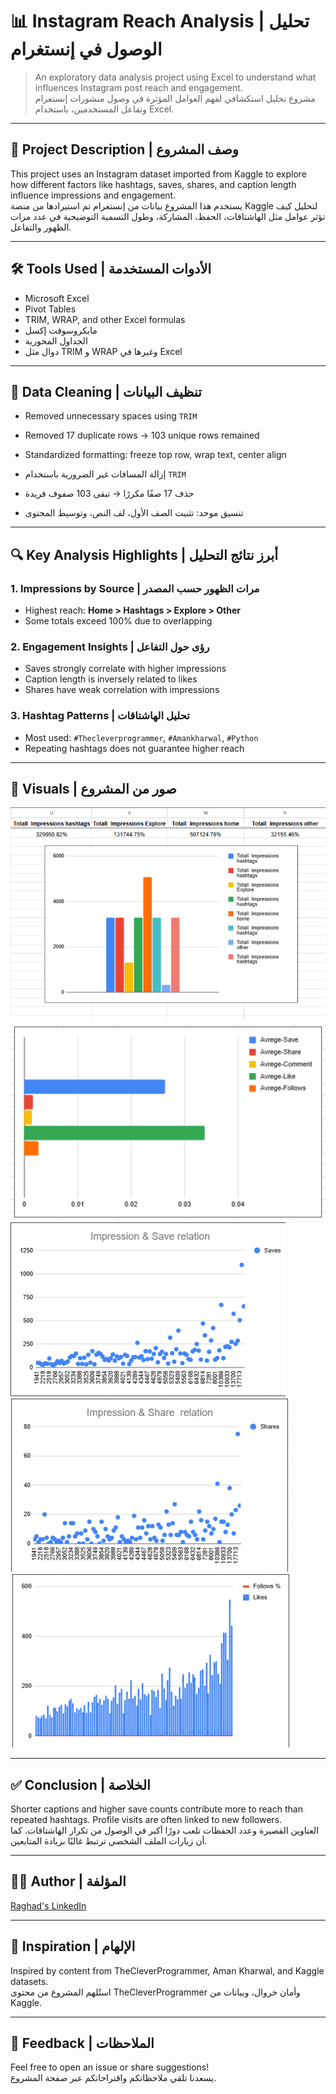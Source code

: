 # 📊 Instagram Reach Analysis | تحليل الوصول في إنستغرام

> An exploratory data analysis project using Excel to understand what influences Instagram post reach and engagement.  
> مشروع تحليل استكشافي لفهم العوامل المؤثرة في وصول منشورات إنستغرام وتفاعل المستخدمين، باستخدام Excel.

---

## 📁 Project Description | وصف المشروع

This project uses an Instagram dataset imported from Kaggle to explore how different factors like hashtags, saves, shares, and caption length influence impressions and engagement.  
يستخدم هذا المشروع بيانات من إنستغرام تم استيرادها من منصة Kaggle لتحليل كيف تؤثر عوامل مثل الهاشتاقات، الحفظ، المشاركة، وطول التسمية التوضيحية في عدد مرات الظهور والتفاعل.

---

## 🛠️ Tools Used | الأدوات المستخدمة

- Microsoft Excel  
- Pivot Tables  
- TRIM, WRAP, and other Excel formulas  
- مايكروسوفت إكسل  
- الجداول المحورية  
- دوال مثل TRIM و WRAP وغيرها في Excel

---

## 🧹 Data Cleaning | تنظيف البيانات

- Removed unnecessary spaces using `TRIM`  
- Removed 17 duplicate rows → 103 unique rows remained  
- Standardized formatting: freeze top row, wrap text, center align  

- إزالة المسافات غير الضرورية باستخدام `TRIM`  
- حذف 17 صفًا مكررًا → تبقى 103 صفوف فريدة  
- تنسيق موحد: تثبيت الصف الأول، لف النص، وتوسيط المحتوى

---

## 🔍 Key Analysis Highlights | أبرز نتائج التحليل

### 1. Impressions by Source | مرات الظهور حسب المصدر  
- Highest reach: **Home > Hashtags > Explore > Other**  
- Some totals exceed 100% due to overlapping  

### 2. Engagement Insights | رؤى حول التفاعل  
- Saves strongly correlate with higher impressions  
- Caption length is inversely related to likes  
- Shares have weak correlation with impressions  

### 3. Hashtag Patterns | تحليل الهاشتاقات  
- Most used: `#Thecleverprogrammer`, `#Amankharwal`, `#Python`  
- Repeating hashtags does not guarantee higher reach  

---

## 📸 Visuals | صور من المشروع

![The effect of interaction on impression](https://github.com/Raghad-ALmarshadi/Instagram-Reach-Analysis/blob/main/The-effect-of-interaction-on-impression.png)  
![The Average interactions](https://github.com/Raghad-ALmarshadi/Instagram-Reach-Analysis/blob/main/Average-interactions.png)  
![The Relation Save & Impression](https://github.com/Raghad-ALmarshadi/Instagram-Reach-Analysis/blob/main/Relation-Save%26Impression%20.png)  
![The Relation Share & Impression](https://github.com/Raghad-ALmarshadi/Instagram-Reach-Analysis/blob/main/Relation-Share%26Impression.png)  
![The Like Affect on Follows](https://github.com/Raghad-ALmarshadi/Instagram-Reach-Analysis/blob/main/The-Like-Affect-on-Follows.png)  


---

## ✅ Conclusion | الخلاصة

Shorter captions and higher save counts contribute more to reach than repeated hashtags. Profile visits are often linked to new followers.  
العناوين القصيرة وعدد الحفظات تلعب دورًا أكبر في الوصول من تكرار الهاشتاقات. كما أن زيارات الملف الشخصي ترتبط غالبًا بزيادة المتابعين.

---

## 👩‍💻 Author | المؤلفة

[Raghad's LinkedIn](https://www.linkedin.com/in/raghad-almarshadi-99b5bb25b/)

---

## 🧠 Inspiration | الإلهام

Inspired by content from TheCleverProgrammer, Aman Kharwal, and Kaggle datasets.  
استُلهم المشروع من محتوى TheCleverProgrammer وأمان خروال، وبيانات من Kaggle.

---

## 💬 Feedback | الملاحظات

Feel free to open an issue or share suggestions!  
يسعدنا تلقي ملاحظاتكم واقتراحاتكم عبر صفحة المشروع.
